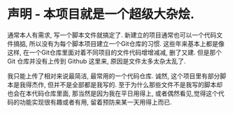# 声明 - 本项目就是一个超级大杂烩.
通常本人有需求, 写一个脚本文件就搞定了. 新建立的项目通常也可以一个代码文件搞掂, 所以没有为每个脚本项目建立一个Git仓库的习惯.
这些年来基本上都是像这样, 在一个Git仓库里面对着不同项目的文件代码增增减减, 删了又建.
但是那个 Git 仓库并没有上传到 Github 这里来, 原因是文件太多太杂太乱了.

我只能上传了相对来说最简洁, 最常用的一个代码仓库.
诚然, 这个项目里有部分脚本是我得杰作, 但并不是全部都是我写的.
至于为什么那些文件不是我写的脚本却也会在本代码仓库里面, 
那当然是因为我在平日用得上, 或者偶然看见,觉得这个代码的功能实现很有趣或者有用, 留着预防来某一天用得上而已. 